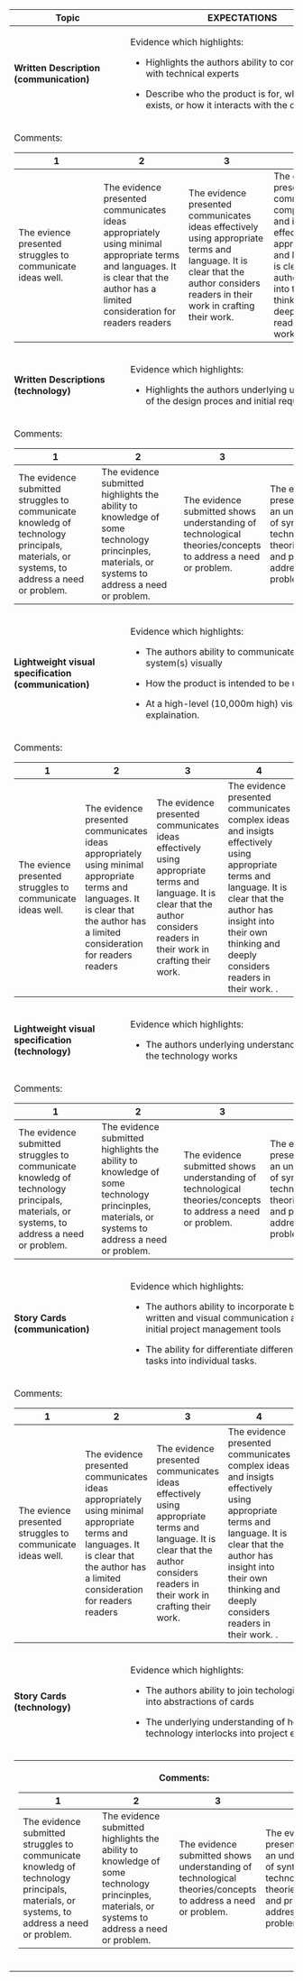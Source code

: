 <table>
<colgroup>
<col style="width: 33%" />
<col style="width: 66%" />
</colgroup>
<thead>
<tr class="header">
<th><strong>Topic</strong></th>
<th><strong>EXPECTATIONS</strong></th>
</tr>
</thead>
<tbody>
<tr class="odd">
<td><strong>Written Description (communication)</strong></td>
<td><p>Evidence which highlights:</p>
<ul>
<li><p>Highlights the authors ability to communicate with technical experts</p></li>
<li><p>Describe who the product is for, why the system exists, or how it interacts with the overall system</p></li>
</ul></td>
</tr>
<tr class="even">
<td colspan="2"><p>Comments:</p>
<table>
<colgroup>
<col style="width: 25%" />
<col style="width: 25%" />
<col style="width: 25%" />
<col style="width: 25%" />
</colgroup>
<thead>
<tr class="header">
<th><strong>1</strong></th>
<th><strong>2</strong></th>
<th><strong>3</strong></th>
<th><strong>4</strong></th>
</tr>
</thead>
<tbody>
<tr class="odd">
<td>The evience presented struggles to communicate ideas well.</td>
<td>The evidence presented communicates ideas appropriately using minimal appropriate terms and languages. It is clear that the author has a limited consideration for readers readers</td>
<td>The evidence presented communicates ideas effectively using appropriate terms and language. It is clear that the author considers readers in their work in crafting their work.</td>
<td>The evidence presented communicates complex ideas and insigts effectively using appropriate terms and language. It is clear that the author has insight into their own thinking and deeply considers readers in their work. .</td>
</tr>
</tbody>
</table></td>
</tr>
<tr class="odd">
<td><strong>Written Descriptions (technology)</strong></td>
<td><p>Evidence which highlights:</p>
<ul>
<li><p>Highlights the authors underlying understanding of the design proces and initial requirements</p></li>
</ul></td>
</tr>
<tr class="even">
<td colspan="2"><p>Comments:</p>
<table>
<colgroup>
<col style="width: 25%" />
<col style="width: 25%" />
<col style="width: 25%" />
<col style="width: 25%" />
</colgroup>
<thead>
<tr class="header">
<th><strong>1</strong></th>
<th><strong>2</strong></th>
<th><strong>3</strong></th>
<th><strong>4</strong></th>
</tr>
</thead>
<tbody>
<tr class="odd">
<td>The evidence submitted struggles to communicate knowledg of technology principals, materials, or systems, to address a need or problem.</td>
<td>The evidence submitted highlights the ability to knowledge of some technology princinples, materials, or systems to address a need or problem.</td>
<td>The evidence submitted shows understanding of technological theories/concepts to address a need or problem.</td>
<td>The evidence presented shows an understanidng of synthesis of technological theories/concepts, and principles to address a need or problem.</td>
</tr>
</tbody>
</table></td>
</tr>
<tr class="odd">
<td><strong>Lightweight visual specification (communication)</strong></td>
<td><p>Evidence which highlights:</p>
<ul>
<li><p>The authors ability to communicate the system(s) visually</p></li>
<li><p>How the product is intended to be used</p></li>
<li><p>At a high-level (10,000m high) visual explaination.</p></li>
</ul></td>
</tr>
<tr class="even">
<td colspan="2"><p>Comments:</p>
<table>
<colgroup>
<col style="width: 12%" />
<col style="width: 12%" />
<col style="width: 12%" />
<col style="width: 12%" />
<col style="width: 12%" />
<col style="width: 12%" />
<col style="width: 12%" />
<col style="width: 12%" />
</colgroup>
<thead>
<tr class="header">
<th><strong>1</strong></th>
<th><strong>2</strong></th>
<th><strong>3</strong></th>
<th><strong>4</strong></th>
<th><strong>1</strong></th>
<th><strong>2</strong></th>
<th><strong>3</strong></th>
<th><strong>4</strong></th>
</tr>
</thead>
<tbody>
<tr class="odd">
<td>The evience presented struggles to communicate ideas well.</td>
<td>The evidence presented communicates ideas appropriately using minimal appropriate terms and languages. It is clear that the author has a limited consideration for readers readers</td>
<td>The evidence presented communicates ideas effectively using appropriate terms and language. It is clear that the author considers readers in their work in crafting their work.</td>
<td>The evidence presented communicates complex ideas and insigts effectively using appropriate terms and language. It is clear that the author has insight into their own thinking and deeply considers readers in their work. .</td>
<td></td>
<td></td>
<td></td>
<td></td>
</tr>
</tbody>
</table></td>
</tr>
<tr class="odd">
<td><strong>Lightweight visual specification (technology)</strong></td>
<td><p>Evidence which highlights:</p>
<ul>
<li><p>The authors underlying understanding of how the technology works</p></li>
</ul></td>
</tr>
<tr class="even">
<td colspan="2"><p>Comments:</p>
<table>
<colgroup>
<col style="width: 25%" />
<col style="width: 25%" />
<col style="width: 25%" />
<col style="width: 25%" />
</colgroup>
<thead>
<tr class="header">
<th><strong>1</strong></th>
<th><strong>2</strong></th>
<th><strong>3</strong></th>
<th><strong>4</strong></th>
</tr>
</thead>
<tbody>
<tr class="odd">
<td>The evidence submitted struggles to communicate knowledg of technology principals, materials, or systems, to address a need or problem.</td>
<td>The evidence submitted highlights the ability to knowledge of some technology princinples, materials, or systems to address a need or problem.</td>
<td>The evidence submitted shows understanding of technological theories/concepts to address a need or problem.</td>
<td>The evidence presented shows an understanidng of synthesis of technological theories/concepts, and principles to address a need or problem.</td>
</tr>
</tbody>
</table></td>
</tr>
<tr class="odd">
<td><strong>Story Cards (communication)</strong></td>
<td><p>Evidence which highlights:</p>
<ul>
<li><p>The authors ability to incorporate both the written and visual communication aspects into initial project management tools</p></li>
<li><p>The ability for differentiate different abstrated tasks into individual tasks.</p></li>
</ul></td>
</tr>
<tr class="even">
<td colspan="2"><p>Comments:</p>
<table>
<colgroup>
<col style="width: 12%" />
<col style="width: 12%" />
<col style="width: 12%" />
<col style="width: 12%" />
<col style="width: 12%" />
<col style="width: 12%" />
<col style="width: 12%" />
<col style="width: 12%" />
</colgroup>
<thead>
<tr class="header">
<th><strong>1</strong></th>
<th><strong>2</strong></th>
<th><strong>3</strong></th>
<th><strong>4</strong></th>
<th><strong>1</strong></th>
<th><strong>2</strong></th>
<th><strong>3</strong></th>
<th><strong>4</strong></th>
</tr>
</thead>
<tbody>
<tr class="odd">
<td>The evience presented struggles to communicate ideas well.</td>
<td>The evidence presented communicates ideas appropriately using minimal appropriate terms and languages. It is clear that the author has a limited consideration for readers readers</td>
<td>The evidence presented communicates ideas effectively using appropriate terms and language. It is clear that the author considers readers in their work in crafting their work.</td>
<td>The evidence presented communicates complex ideas and insigts effectively using appropriate terms and language. It is clear that the author has insight into their own thinking and deeply considers readers in their work. .</td>
<td></td>
<td></td>
<td></td>
<td></td>
</tr>
</tbody>
</table></td>
</tr>
<tr class="odd">
<td><strong>Story Cards (technology)</strong></td>
<td><p>Evidence which highlights:</p>
<ul>
<li><p>The authors ability to join techological concepts into abstractions of cards</p></li>
<li><p>The underlying understanding of how the technology interlocks into project elements</p></li>
</ul></td>
</tr>
<tr class="even">
<td colspan="2"><table>
<colgroup>
<col style="width: 100%" />
</colgroup>
<thead>
<tr class="header">
<th><p>Comments:</p>
<table>
<colgroup>
<col style="width: 25%" />
<col style="width: 25%" />
<col style="width: 25%" />
<col style="width: 25%" />
</colgroup>
<thead>
<tr class="header">
<th><strong>1</strong></th>
<th><strong>2</strong></th>
<th><strong>3</strong></th>
<th><strong>4</strong></th>
</tr>
</thead>
<tbody>
<tr class="odd">
<td>The evidence submitted struggles to communicate knowledg of technology principals, materials, or systems, to address a need or problem.</td>
<td>The evidence submitted highlights the ability to knowledge of some technology princinples, materials, or systems to address a need or problem.</td>
<td>The evidence submitted shows understanding of technological theories/concepts to address a need or problem.</td>
<td>The evidence presented shows an understanidng of synthesis of technological theories/concepts, and principles to address a need or problem.</td>
</tr>
</tbody>
</table></th>
</tr>
</thead>
<tbody>
</tbody>
</table></td>
</tr>
</tbody>
</table>
